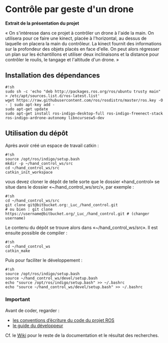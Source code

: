 # Contrôle par geste d'un drone #

**Extrait de la présentation du projet**

« On s'intéresse dans ce projet à contrôler un drone à l'aide la main. On utilisera pour ce faire une kinect, placée à l'horizontal, au dessus de laquelle on placera la main du contrôleur. La kinect fournit des informations sur la profondeur des objets placés en face d'elle. On peut alors régresser un plan sur les échantillons et utiliser deux inclinaisons et la distance pour contrôler le roulis, le tangage et l'altitude d'un drone. »

## Installation des dépendances ##

```
#!sh
sudo sh -c 'echo "deb http://packages.ros.org/ros/ubuntu trusty main" > /etc/apt/sources.list.d/ros-latest.list'
wget https://raw.githubusercontent.com/ros/rosdistro/master/ros.key -O - | sudo apt-key add -
sudo apt-get update
sudo apt-get install ros-indigo-desktop-full ros-indigo-freenect-stack ros-indigo-ardrone-autonomy libncursesw5-dev
```
## Utilisation du dépôt ##

Après avoir créé un espace de travail catkin :

```
#!sh
source /opt/ros/indigo/setup.bash
mkdir -p ~/hand_control_ws/src
cd ~/hand_control_ws/src
catkin_init_workspace
```
vous devez cloner le dépôt de telle sorte que le dossier «hand_control» se situe dans le dossier «~/hand_control_ws/src/», par exemple :

```
#!sh
cd ~/hand_control_ws/src
git clone git@bitbucket.org:_Luc_/hand_control.git
# ou bien : git clone https://username@bitbucket.org/_Luc_/hand_control.git # (changer username)
```
Le contenu du dépôt se trouve alors dans «~/hand_control_ws/src». Il est ensuite possible de compiler :

```
#!sh
cd ~/hand_control_ws
catkin_make
```

Puis pour faciliter le développement : 
```
#!sh
source /opt/ros/indigo/setup.bash
source ~/hand_control_ws/devel/setup.bash
echo "source /opt/ros/indigo/setup.bash" >> ~/.bashrc
echo "source ~/hand_control_ws/devel/setup.bash" >> ~/.bashrc

```

### Important ###

Avant de coder, regarder :

- [les conventions d’écriture du code du projet ROS](http://wiki.ros.org/CppStyleGuide)
- [le guide du développeur](http://wiki.ros.org/DevelopersGuide)

Cf. le [Wiki](https://bitbucket.org/_Luc_/handcontrol/wiki/Home) pour le reste de la documentation et le résultat des recherches.